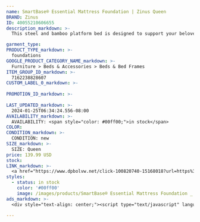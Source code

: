 ```yaml
---
name: SmartBase® Essential Mattress Foundation | Zinus Queen
BRAND: Zinus
ID: 40055210606655
description_markdown: >-
  This steel and bamboo platform bed is designed to support your beloved mattress, be it spring, memory foam, or hybrid, with superior strength and box spring-free support. Our rock-solid steel frame and sustainable bamboo slats are expertly engineered with additional center support legs and closely spaced slats to prevent sagging and extend mattress life. At 14 inches tall, the Essential SmartBase® gives you nearly 13 inches of clearance space for storage under the bed, so you can keep things always organized and out of the way.

garment_type:
PRODUCT_TYPE_markdown: >-
  foundations
GOOGLE_PRODUCT_CATEGORY_NAME_markdown: >-
  Furniture > Beds & Accessories > Beds & Bed Frames
ITEM_GROUP_ID_markdown: >-
  7162238828607
CUSTOM_LABEL_0_markdown: >-
  
PROMOTION_ID_markdown: >-
  
LAST_UPDATED_markdown: >-
  2024-01-25T06:34:24.556-08:00
AVAILABILITY_markdown: >-
  AVAILABILITY: <span style="color: #00ff00;">in stock</span>
COLOR:
CONDITION_markdown: >-
  CONDITION: new
SIZE_markdown: >-
  SIZE: Queen
price: 139.99 USD
stock: 
LINK_markdown: >-
  <a href="https://www.dpbolvw.net/click-100820740-15168018?url=https%3A%2F%2Fwww.zinus.com%2Fproducts%2Fsmartbase-essential-mattress-foundation%3Fvariant%3D40055210606655" target="_blank" style="display: inline-block; padding: 10px 20px; font-size: 16px; text-align: center; text-decoration: none; cursor: pointer; border: 1px solid #3498db; color: #3498db; background-color: #fff; border-radius: 5px; transition: background-color 0.3s;">Go to Product</a>
styles:
  - status: in stock
    color: '#00ff00'
    image: /images/products/SmartBase® Essential Mattress Foundation _ Zinus Queen/ZinusEssentialSmartBasewithBambooSlats_Black_F_Q_Ksize.jpg
ads_markdown: >-
  <div style="text-align: center;"><script type="text/javascript" language="javascript" src="https://www.kqzyfj.com/placeholder-53972247?target=_top&mouseover=N"></script></div>

---
```

